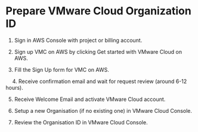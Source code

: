 # Prepare VMware Cloud Organization ID 
1.	Sign in AWS Console with project or billing account.
2.	Sign up VMC on AWS by clicking Get started with VMware Cloud on AWS.
 
3.	Fill the Sign Up form for VMC on AWS.
 
 
 
4.	Receive confirmation email and wait for request review (around 6-12 hours).
 
5.	Receive Welcome Email and activate VMware Cloud account.
 
6.	Setup a new Organisation (if no existing one) in VMware Cloud Console.
 
7.	Review the Organisation ID in VMware Cloud Console.
